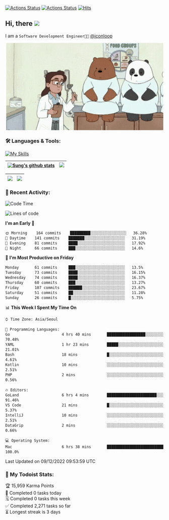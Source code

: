 
[![Actions Status](https://github.com/ddok2/ddok2/workflows/Todoist%20Readme/badge.svg)](https://github.com/ddok2/ddok2/actions)
[![Actions Status](https://github.com/ddok2/ddok2/workflows/wakatime-stats/badge.svg)](https://github.com/ddok2/ddok2/actions)
[![Hits](https://hits.seeyoufarm.com/api/count/incr/badge.svg?url=https%3A%2F%2Fgithub.com%2Fddok2&count_bg=%23FF9595&title_bg=%23555555&icon=github.svg&icon_color=%23FFFFFF&title=hits&edge_flat=false)](https://hits.seeyoufarm.com)

<!-- ![visitors](https://visitor-badge.laobi.icu/badge?page_id=ddok2.ddok2) -->
## Hi, there <img src="https://raw.githubusercontent.com/MartinHeinz/MartinHeinz/master/wave.gif" width="3%">

I am a `Software Development Engineer🧑‍💻` [@iconloop](https://github.com/iconloop)


<p align="center">
    <img align="center" alt="GIF" src="img/debugging.gif" />
</p>


### 🛠 Languages & Tools:

[![My Skills](https://skillicons.dev/icons?i=go,js,ts,py,express,react,svelte,jquery,pug,mongodb,mysql,redis,aws,docker,kubernetes)](https://skillicons.dev)


| <a href="https://github-readme-stats.vercel.app/api?username=ddok2&show_icons=true&include_all_commits=true&count_private=true&theme=buefy&hide_border=true"><img align="center" src="https://github-readme-stats.vercel.app/api?username=ddok2&show_icons=true&include_all_commits=true&count_private=true&theme=buefy&hide_border=true" alt="Sung's github stats" /></a> | <a href="https://github.com/ddok2"><img src="http://github-readme-streak-stats.herokuapp.com?user=ddok2&hide_border=true" /></a> |
| ------------- |------------- |


| <a href="https://github.com/ddok2"><img align="center" src="https://github-readme-stats.vercel.app/api/top-langs/?username=ddok2&theme=buefy&hide=html,css&hide_border=true" /></a> | <a href="https://github.com/ddok2"><img align="center" src="https://activity-graph.herokuapp.com/graph?username=ddok2&theme=github&hide_border=true" height="250" /></a> |
| ------------- |--------------------------------------------------------------------------------------------------------------------------------------------------------------------------|


<!-- <details open>
    <summary>📈 My GitHub Stats</summary>
    <p align="center">
        <a href="https://github.com/ddok2">
            <img align="center" src="https://github-readme-stats.vercel.app/api?username=ddok2&show_icons=true&include_all_commits=true&count_private=true&theme=buefy&hide_border=true" alt="Sung's github stats" />
        </a>
    </p>
</details>
<details>
    <summary>💬 Top Languages</summary>
    <p align="center"> 
        <a href="https://github.com/ddok2">
            <img align="center" src="https://github-readme-stats.vercel.app/api/top-langs/?username=ddok2&layout=compact&theme=buefy&hide=html,css&hide_border=true" />
        </a>
    </p>
</details> -->


### 🌈 Recent Activity:
<!--START_SECTION:waka-->
![Code Time](http://img.shields.io/badge/Code%20Time-1%2C877%20hrs%2056%20mins-blue)

![Lines of code](https://img.shields.io/badge/From%20Hello%20World%20I%27ve%20Written-1%20Million%20lines%20of%20code-blue)

**I'm an Early 🐤** 

```text
🌞 Morning    164 commits    █████████░░░░░░░░░░░░░░░░   36.28% 
🌆 Daytime    141 commits    ███████░░░░░░░░░░░░░░░░░░   31.19% 
🌃 Evening    81 commits     ████░░░░░░░░░░░░░░░░░░░░░   17.92% 
🌙 Night      66 commits     ███░░░░░░░░░░░░░░░░░░░░░░   14.6%

```
📅 **I'm Most Productive on Friday** 

```text
Monday       61 commits     ███░░░░░░░░░░░░░░░░░░░░░░   13.5% 
Tuesday      73 commits     ████░░░░░░░░░░░░░░░░░░░░░   16.15% 
Wednesday    74 commits     ████░░░░░░░░░░░░░░░░░░░░░   16.37% 
Thursday     60 commits     ███░░░░░░░░░░░░░░░░░░░░░░   13.27% 
Friday       107 commits    ██████░░░░░░░░░░░░░░░░░░░   23.67% 
Saturday     51 commits     ██░░░░░░░░░░░░░░░░░░░░░░░   11.28% 
Sunday       26 commits     █░░░░░░░░░░░░░░░░░░░░░░░░   5.75%

```


📊 **This Week I Spent My Time On** 

```text
⌚︎ Time Zone: Asia/Seoul

💬 Programming Languages: 
Go                       4 hrs 40 mins       █████████████████░░░░░░░░   70.48% 
YAML                     1 hr 23 mins        █████░░░░░░░░░░░░░░░░░░░░   21.01% 
Bash                     18 mins             █░░░░░░░░░░░░░░░░░░░░░░░░   4.61% 
Kotlin                   10 mins             ░░░░░░░░░░░░░░░░░░░░░░░░░   2.51% 
PHP                      2 mins              ░░░░░░░░░░░░░░░░░░░░░░░░░   0.56%

🔥 Editors: 
GoLand                   6 hrs 4 mins        ██████████████████████░░░   91.46% 
VS Code                  21 mins             █░░░░░░░░░░░░░░░░░░░░░░░░   5.37% 
IntelliJ                 10 mins             ░░░░░░░░░░░░░░░░░░░░░░░░░   2.51% 
DataGrip                 2 mins              ░░░░░░░░░░░░░░░░░░░░░░░░░   0.66%

💻 Operating System: 
Mac                      6 hrs 38 mins       █████████████████████████   100.0%

```


 Last Updated on 09/12/2022 09:53:59 UTC
<!--END_SECTION:waka-->

### 🚧 My Todoist Stats:
<!-- TODO-IST:START -->
🏆  15,959 Karma Points           
🌸  Completed 0 tasks today           
🗓  Completed 0 tasks this week           
✅  Completed 2,271 tasks so far           
⏳  Longest streak is 3 days
<!-- TODO-IST:END -->

